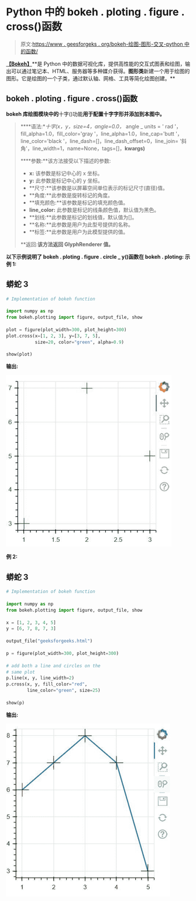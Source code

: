 # Python 中的 bokeh . ploting . figure . cross()函数

> 原文:[https://www . geesforgeks . org/bokeh-绘图-图形-交叉-python 中的函数/](https://www.geeksforgeeks.org/bokeh-plotting-figure-cross-function-in-python/)

[**【Bokeh】**](https://www.geeksforgeeks.org/python-data-visualization-using-bokeh/#:~:text=Python%20%7C%20Data%20visualization%20using%20Bokeh,in%20Django%20and%20flask%20apps.)**是 Python 中的数据可视化库，提供高性能的交互式图表和绘图，输出可以通过笔记本、HTML、服务器等多种媒介获得。**图形类**新建一个用于绘图的图形。它是绘图的一个子类，通过默认轴、网格、工具等简化绘图创建。** 

## **bokeh . ploting . figure . cross()函数**

**bokeh 库绘图模块中的**十字()功能**用于配置十字字形并添加到本图中。** 

> ****语法:**十字(x，y，size=4，angle=0.0，* angle _ units = ' rad '，fill_alpha=1.0，fill_color='gray '，line_alpha=1.0，line_cap='butt '，line_color='black '，line_dash=[]，line_dash_offset=0，line_join= '斜角'，line_width=1，name=None，tags=[]，**kwargs)**
> 
>  ****参数:**该方法接受以下描述的参数:
> 
> *   **x:** 该参数是标记中心的 x 坐标。
> *   **y:** 此参数是标记中心的 y 坐标。
> *   **尺寸:**该参数是以屏幕空间单位表示的标记尺寸(直径)值。
> *   **角度:**此参数是旋转标记的角度。
> *   **填充颜色:**该参数是标记的填充颜色值。
> *   **line_color:** 此参数是标记的线条颜色值，默认值为黑色。
> *   **划线:**此参数是标记的划线值，默认值为[]。
> *   **名称:**此参数是用户为此型号提供的名称。
> *   **标签:**此参数是用户为此模型提供的值。
> 
> **返回:**该方法返回 GlyphRenderer 值。**

**以下示例说明了 bokeh . ploting . figure . circle _ y()函数在 bokeh . ploting:
**示例 1:**** 

## **蟒蛇 3**

```py
# Implementation of bokeh function

import numpy as np
from bokeh.plotting import figure, output_file, show

plot = figure(plot_width=300, plot_height=300)
plot.cross(x=[1, 2, 3], y=[3, 7, 5],
           size=20, color="green", alpha=0.9)

show(plot)
```

****输出:**** 

**![](img/56cba5da264851b632f17b804319f626.png)**

****例 2:**** 

## **蟒蛇 3**

```py
# Implementation of bokeh function

import numpy as np
from bokeh.plotting import figure, output_file, show

x = [1, 2, 3, 4, 5]
y = [6, 7, 8, 7, 3]

output_file("geeksforgeeks.html")

p = figure(plot_width=300, plot_height=300)

# add both a line and circles on the
# same plot
p.line(x, y, line_width=2)
p.cross(x, y, fill_color="red",
        line_color="green", size=25)

show(p)
```

****输出:**** 

**![](img/a792ead01d28b210fdff5ea687f35783.png)**